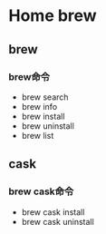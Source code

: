 # Home brew

## brew

### brew命令

- brew search
- brew info
- brew install
- brew uninstall
- brew list

## cask

### brew cask命令

- brew cask install
- brew cask uninstall
